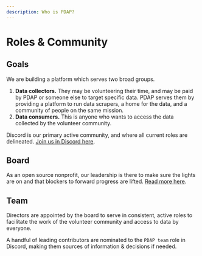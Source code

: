 ```yaml
---
description: Who is PDAP?
---
```


# Roles & Community

## Goals

We are building a platform which serves two broad groups.

1. **Data collectors.** They may be volunteering their time, and may be paid by PDAP or someone else to target specific data. PDAP serves them by providing a platform to run data scrapers, a home for the data, and a community of people on the same mission.
2. **Data consumers.** This is anyone who wants to access the data collected by the volunteer community.

Discord is our primary active community, and where all current roles are delineated. [Join us in Discord here](https://discord.gg/wMqex8nKZJ).

## Board

As an open source nonprofit, our leadership is there to make sure the lights are on and that blockers to forward progress are lifted. [Read more here](team/).

## Team

Directors are appointed by the board to serve in consistent, active roles to facilitate the work of the volunteer community and access to data by everyone. 

A handful of leading contributors are nominated to the `PDAP team` role in Discord, making them sources of information & decisions if needed.

